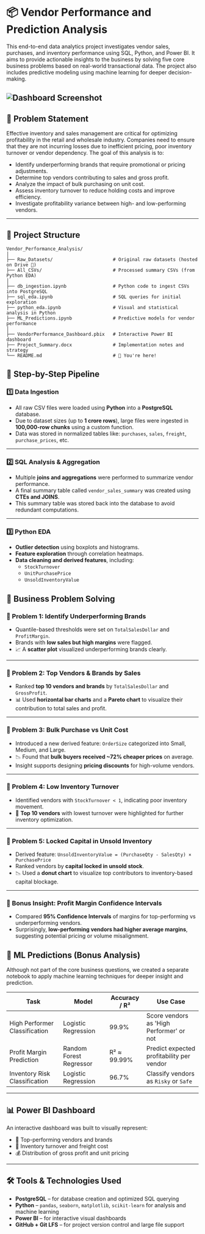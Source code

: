 # 📦 Vendor Performance and Prediction Analysis

This end-to-end data analytics project investigates vendor sales, purchases, and inventory performance using SQL, Python, and Power BI. It aims to provide actionable insights to the business by solving five core business problems based on real-world transactional data. The project also includes predictive modeling using machine learning for deeper decision-making.

![Dashboard Screenshot](insert-image-link-here)
---

## 🚀 Problem Statement

Effective inventory and sales management are critical for optimizing profitability in the retail and wholesale industry. Companies need to ensure that they are not incurring losses due to inefficient pricing, poor inventory turnover or vendor dependency. The goal of this analysis is to:

- Identify underperforming brands that require promotional or pricing adjustments.
- Determine top vendors contributing to sales and gross profit.
- Analyze the impact of bulk purchasing on unit cost.
- Assess inventory turnover to reduce holding costs and improve efficiency.
- Investigate profitability variance between high- and low-performing vendors.

---

## 📁 Project Structure

```plaintext
Vendor_Performance_Analysis/
│
├── Raw_Datasets/                      # Original raw datasets (hosted on Drive 🔗)
├── All_CSVs/                          # Processed summary CSVs (from Python EDA)
│
├── db_ingestion.ipynb                 # Python code to ingest CSVs into PostgreSQL
├── sql_eda.ipynb                      # SQL queries for initial exploration
├── python_eda.ipynb                   # Visual and statistical analysis in Python
├── ML_Predictions.ipynb               # Predictive models for vendor performance
│
├── VendorPerformance_Dashboard.pbix   # Interactive Power BI dashboard
├── Project_Summary.docx               # Implementation notes and strategy
└── README.md                          # 📍 You're here!
```

## 🧪 Step-by-Step Pipeline

### 1️⃣ Data Ingestion

- All raw CSV files were loaded using **Python** into a **PostgreSQL** database.
- Due to dataset sizes (up to **1 crore rows**), large files were ingested in **100,000-row chunks** using a custom function.
- Data was stored in normalized tables like: `purchases`, `sales`, `freight`, `purchase_prices`, etc.

---

### 2️⃣ SQL Analysis & Aggregation

- Multiple **joins and aggregations** were performed to summarize vendor performance.
- A final summary table called `vendor_sales_summary` was created using **CTEs and JOINS**.
- This summary table was stored back into the database to avoid redundant computations.

---

### 3️⃣ Python EDA

- **Outlier detection** using boxplots and histograms.
- **Feature exploration** through correlation heatmaps.
- **Data cleaning and derived features**, including:
  - `StockTurnover`
  - `UnitPurchasePrice`
  - `UnsoldInventoryValue`


## 💼 Business Problem Solving

### 🧩 Problem 1: Identify Underperforming Brands
- Quantile-based thresholds were set on `TotalSalesDollar` and `ProfitMargin`.
- Brands with **low sales but high margins** were flagged.
- 📈 A **scatter plot** visualized underperforming brands clearly.

---

### 🧩 Problem 2: Top Vendors & Brands by Sales
- Ranked **top 10 vendors and brands** by `TotalSalesDollar` and `GrossProfit`.
- 📊 Used **horizontal bar charts** and a **Pareto chart** to visualize their contribution to total sales and profit.

---

### 🧩 Problem 3: Bulk Purchase vs Unit Cost
- Introduced a new derived feature: `OrderSize` categorized into Small, Medium, and Large.
- 📉 Found that **bulk buyers received ~72% cheaper prices** on average.
- Insight supports designing **pricing discounts** for high-volume vendors.

---

### 🧩 Problem 4: Low Inventory Turnover
- Identified vendors with `StockTurnover < 1`, indicating poor inventory movement.
- 📌 **Top 10 vendors** with lowest turnover were highlighted for further inventory optimization.

---

### 🧩 Problem 5: Locked Capital in Unsold Inventory
- Derived feature: `UnsoldInventoryValue = (PurchaseQty - SalesQty) × PurchasePrice`
- Ranked vendors by **capital locked in unsold stock**.
- 📉 Used a **donut chart** to visualize top contributors to inventory-based capital blockage.

---

### 🧪 Bonus Insight: Profit Margin Confidence Intervals
- Compared **95% Confidence Intervals** of margins for top-performing vs underperforming vendors.
- Surprisingly, **low-performing vendors had higher average margins**, suggesting potential pricing or volume misalignment.


## 🤖 ML Predictions (Bonus Analysis)

Although not part of the core business questions, we created a separate notebook to apply machine learning techniques for deeper insight and prediction.

| Task                          | Model                  | Accuracy / R²       | Use Case                                      |
|------------------------------|------------------------|---------------------|-----------------------------------------------|
| High Performer Classification| Logistic Regression    | 99.9%               | Score vendors as 'High Performer' or not      |
| Profit Margin Prediction     | Random Forest Regressor| R² ≈ 99.99%         | Predict expected profitability per vendor     |
| Inventory Risk Classification| Logistic Regression    | 96.7%               | Classify vendors as `Risky` or `Safe`         |

---

## 📊 Power BI Dashboard

An interactive dashboard was built to visually represent:

- 📌 Top-performing vendors and brands  
- 🔁 Inventory turnover and freight cost  
- 💰 Distribution of gross profit and unit pricing  

---

## 🛠️ Tools & Technologies Used

- **PostgreSQL** – for database creation and optimized SQL querying  
- **Python** – `pandas`, `seaborn`, `matplotlib`, `scikit-learn` for analysis and machine learning  
- **Power BI** – for interactive visual dashboards  
- **GitHub + Git LFS** – for project version control and large file support  
